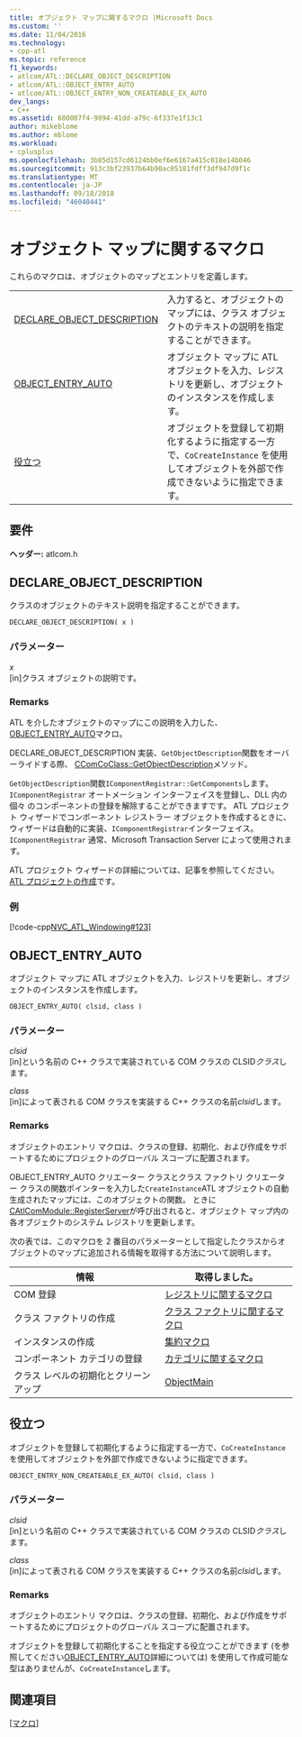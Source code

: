 ```yaml
---
title: オブジェクト マップに関するマクロ |Microsoft Docs
ms.custom: ''
ms.date: 11/04/2016
ms.technology:
- cpp-atl
ms.topic: reference
f1_keywords:
- atlcom/ATL::DECLARE_OBJECT_DESCRIPTION
- atlcom/ATL::OBJECT_ENTRY_AUTO
- atlcom/ATL::OBJECT_ENTRY_NON_CREATEABLE_EX_AUTO
dev_langs:
- C++
ms.assetid: 680087f4-9894-41dd-a79c-6f337e1f13c1
author: mikeblome
ms.author: mblome
ms.workload:
- cplusplus
ms.openlocfilehash: 3b85d157cd6124bb0ef6e6167a415c018e14b046
ms.sourcegitcommit: 913c3bf23937b64b90ac05181fdff3df947d9f1c
ms.translationtype: MT
ms.contentlocale: ja-JP
ms.lasthandoff: 09/18/2018
ms.locfileid: "46040441"
---
```

# <a name="object-map-macros"></a>オブジェクト マップに関するマクロ

これらのマクロは、オブジェクトのマップとエントリを定義します。

|||
|-|-|
|[DECLARE_OBJECT_DESCRIPTION](#declare_object_description)|入力すると、オブジェクトのマップには、クラス オブジェクトのテキストの説明を指定することができます。|
|[OBJECT_ENTRY_AUTO](#object_entry_auto)|オブジェクト マップに ATL オブジェクトを入力、レジストリを更新し、オブジェクトのインスタンスを作成します。|
|[役立つ](#object_entry_non_createable_ex_auto)|オブジェクトを登録して初期化するように指定する一方で、`CoCreateInstance` を使用してオブジェクトを外部で作成できないように指定できます。|  

## <a name="requirements"></a>要件

**ヘッダー:** atlcom.h

##  <a name="declare_object_description"></a>  DECLARE_OBJECT_DESCRIPTION

クラスのオブジェクトのテキスト説明を指定することができます。

```
DECLARE_OBJECT_DESCRIPTION( x )
```

### <a name="parameters"></a>パラメーター

*x*<br/>
[in]クラス オブジェクトの説明です。

### <a name="remarks"></a>Remarks

ATL を介したオブジェクトのマップにこの説明を入力した、 [OBJECT_ENTRY_AUTO](#object_entry_auto)マクロ。

DECLARE_OBJECT_DESCRIPTION 実装、`GetObjectDescription`関数をオーバーライドする際、 [CComCoClass::GetObjectDescription](ccomcoclass-class.md#getobjectdescription)メソッド。  

`GetObjectDescription`関数`IComponentRegistrar::GetComponents`します。 `IComponentRegistrar` オートメーション インターフェイスを登録し、DLL 内の個々 のコンポーネントの登録を解除することができますです。 ATL プロジェクト ウィザードでコンポーネント レジストラー オブジェクトを作成するときに、ウィザードは自動的に実装、`IComponentRegistrar`インターフェイス。 `IComponentRegistrar` 通常、Microsoft Transaction Server によって使用されます。

ATL プロジェクト ウィザードの詳細については、記事を参照してください。 [ATL プロジェクトの作成](../../atl/reference/creating-an-atl-project.md)です。

### <a name="example"></a>例

[!code-cpp[NVC_ATL_Windowing#123](../../atl/codesnippet/cpp/object-map-macros_1.h)]

##  <a name="object_entry_auto"></a>  OBJECT_ENTRY_AUTO

オブジェクト マップに ATL オブジェクトを入力、レジストリを更新し、オブジェクトのインスタンスを作成します。

```
OBJECT_ENTRY_AUTO( clsid, class )
```

### <a name="parameters"></a>パラメーター

*clsid*<br/>
[in]という名前の C++ クラスで実装されている COM クラスの CLSID*クラス*します。

*class*<br/>
[in]によって表される COM クラスを実装する C++ クラスの名前*clsid*します。

### <a name="remarks"></a>Remarks

オブジェクトのエントリ マクロは、クラスの登録、初期化、および作成をサポートするためにプロジェクトのグローバル スコープに配置されます。

OBJECT_ENTRY_AUTO クリエーター クラスとクラス ファクトリ クリエーター クラスの関数ポインターを入力した`CreateInstance`ATL オブジェクトの自動生成されたマップには、このオブジェクトの関数。 ときに[CAtlComModule::RegisterServer](catlcommodule-class.md#registerserver)が呼び出されると、オブジェクト マップ内の各オブジェクトのシステム レジストリを更新します。  

次の表では、このマクロを 2 番目のパラメーターとして指定したクラスからオブジェクトのマップに追加される情報を取得する方法について説明します。

|情報|取得しました。|
|---------------------|-------------------|
|COM 登録|[レジストリに関するマクロ](../../atl/reference/registry-macros.md)|
|クラス ファクトリの作成|[クラス ファクトリに関するマクロ](../../atl/reference/aggregation-and-class-factory-macros.md)|
|インスタンスの作成|[集約マクロ](../../atl/reference/aggregation-and-class-factory-macros.md)|
|コンポーネント カテゴリの登録|[カテゴリに関するマクロ](../../atl/reference/category-macros.md)|
|クラス レベルの初期化とクリーンアップ|[ObjectMain](ccomobjectrootex-class.md#objectmain)|  

##  <a name="object_entry_non_createable_ex_auto"></a>  役立つ

オブジェクトを登録して初期化するように指定する一方で、`CoCreateInstance` を使用してオブジェクトを外部で作成できないように指定できます。

```
OBJECT_ENTRY_NON_CREATEABLE_EX_AUTO( clsid, class )
```

### <a name="parameters"></a>パラメーター

*clsid*<br/>
[in]という名前の C++ クラスで実装されている COM クラスの CLSID*クラス*します。

*class*<br/>
[in]によって表される COM クラスを実装する C++ クラスの名前*clsid*します。

### <a name="remarks"></a>Remarks

オブジェクトのエントリ マクロは、クラスの登録、初期化、および作成をサポートするためにプロジェクトのグローバル スコープに配置されます。

オブジェクトを登録して初期化することを指定する役立つことができます (を参照してください[OBJECT_ENTRY_AUTO](#object_entry_auto)詳細については) を使用して作成可能な型はありませんが、`CoCreateInstance`します。

## <a name="see-also"></a>関連項目

[[マクロ]](../../atl/reference/atl-macros.md)
